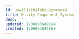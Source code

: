 ```yaml
---
id: uvwi5izihjfbh2u2zwcvd49
title: Entity Component System
desc: ''
updated: 1706893649169
created: 1706893649169
---
```

